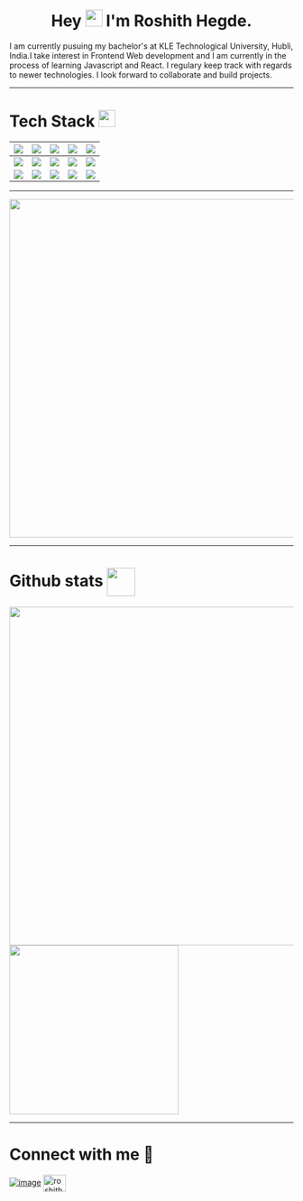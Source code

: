 <h1 align="center">Hey <img src="https://media.giphy.com/media/hvRJCLFzcasrR4ia7z/giphy.gif" width="30">  I'm Roshith Hegde.</h1>
<p>I am currently pusuing my bachelor's at KLE Technological University, Hubli, India.I take interest in Frontend Web development and I am currently in the process of learning Javascript and React. I regulary keep track with regards to newer technologies. I look forward to collaborate and build projects.</p>
<hr>
<h1 align="left">Tech Stack <img src = "https://media2.giphy.com/media/QssGEmpkyEOhBCb7e1/giphy.gif?cid=ecf05e47a0n3gi1bfqntqmob8g9aid1oyj2wr3ds3mg700bl&rid=giphy.gif" width = 30px></h1>


|![](https://img.shields.io/badge/-html5-black?logo=html5&style=for-the-badge)|![](https://img.shields.io/badge/-css3-black?logo=css3&style=for-the-badge&logoColor=%231572B6)|![](https://img.shields.io/badge/-javascript-black?logo=javascript&style=for-the-badge&logoColor=%23F7DF1E)|![](https://img.shields.io/badge/-React-black?logo=react&style=for-the-badge)|![](https://img.shields.io/badge/-node-black?logo=nodedotjs&style=for-the-badge)|
|---|---|---|---|---|
|![](https://img.shields.io/badge/-git-black?logo=git&style=for-the-badge)|![](https://img.shields.io/badge/-github-black?logo=github&style=for-the-badge)|![](https://img.shields.io/badge/-linux-black?logo=linux&style=for-the-badge)|![](https://img.shields.io/badge/-java-black?logo=java&style=for-the-badge)|![](https://img.shields.io/badge/-python3-black?logo=python&style=for-the-badge)|
|![](https://img.shields.io/badge/-arduino-black?logo=arduino&style=for-the-badge)|![](https://img.shields.io/badge/-sass-black?logo=sass&style=for-the-badge)|![](https://img.shields.io/badge/-npm-black?logo=npm&style=for-the-badge)|![](https://img.shields.io/badge/-firebase-black?logo=firebase&style=for-the-badge)|![](https://img.shields.io/badge/-c-black?logo=c&style=for-the-badge)|

<hr>
<img src="https://holopin.me/codedmachine" width=600></img>
<hr>
<h1>Github stats <img src="https://media.giphy.com/media/iY8CRBdQXODJSCERIr/giphy.gif" width=50 height=50 align="center"></img></h1>
<img src="https://github-readme-stats.vercel.app/api?username=codedmachine111&show_icons=true&theme=gruvbox" width=600></img>
<img src="https://github-readme-stats.vercel.app/api/top-langs/?username=codedmachine111&theme=gruvbox"" width=300></img>


<hr>
<h1>Connect with me 🔗</h1>
<div>

[![image](https://img.shields.io/badge/Gmail-D14836?style=for-the-badge&logo=gmail&logoColor=white)](mailto:roshithhegde22@gmail.com)
<a href="https://linkedin.com/in/roshith-hegde-653308264" target="blank"><img align="center" src="https://raw.githubusercontent.com/rahuldkjain/github-profile-readme-generator/master/src/images/icons/Social/linked-in-alt.svg" alt="roshith-hegde-653308264" height="30" width="40" /></a>
</p>
</div>
